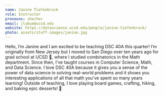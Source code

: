 ```yaml
---
name: Janine Tiefenbruck
role: Instructor
pronouns: she/her
email: jlobue@ucsd.edu
website: https://datascience.ucsd.edu/people/janine-tiefenbruck/
photo: assets/staff-images/janine.jpg
---
```


Hello, I’m Janine and I am excited to be teaching DSC 40A this quarter! I’m originally from New Jersey but I moved to San Diego over ten years ago for grad school at UCSD 🔱, where I studied combinatorics in the Math department. Since then, I've taught courses in Computer Science, Math, and Data Science.  I love DSC 40A because it gives you a sense of the power of data science in solving real-world problems and it shows you interesting applications of all that math you’ve spent so many years learning! Outside of teaching, I love playing board games, crafting, hiking, and baking epic desserts! 🧁